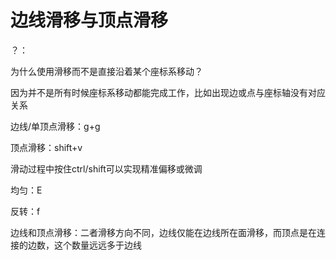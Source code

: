 # 边线滑移与顶点滑移
？：

为什么使用滑移而不是直接沿着某个座标系移动？

因为并不是所有时候座标系移动都能完成工作，比如出现边或点与座标轴没有对应关系

边线/单顶点滑移：g+g

顶点滑移：shift+v

滑动过程中按住ctrl/shift可以实现精准偏移或微调

均匀：E

反转：f

边线和顶点滑移：二者滑移方向不同，边线仅能在边线所在面滑移，而顶点是在连接的边数，这个数量远远多于边线
